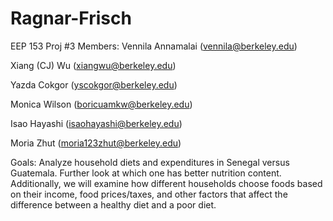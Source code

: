 # Ragnar-Frisch
EEP 153 Proj #3
Members: Vennila Annamalai (vennila@berkeley.edu)

Xiang (CJ) Wu (xiangwu@berkeley.edu)

Yazda Cokgor (yscokgor@berkeley.edu)

Monica Wilson (boricuamkw@berkeley.edu)

Isao Hayashi (isaohayashi@berkeley.edu)

Moria Zhut (moria123zhut@berkeley.edu)

Goals: Analyze household diets and expenditures in Senegal versus Guatemala. Further look at which one has better nutrition content. Additionally, we will examine how different households choose foods based on their income, food prices/taxes, and other factors that affect the difference between a healthy diet and a poor diet. 
